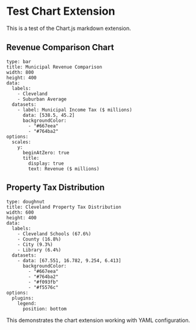 # Test Chart Extension

This is a test of the Chart.js markdown extension.

## Revenue Comparison Chart

```chart
type: bar
title: Municipal Revenue Comparison
width: 800
height: 400
data:
  labels: 
    - Cleveland
    - Suburban Average
  datasets:
    - label: Municipal Income Tax ($ millions)
      data: [538.5, 45.2]
      backgroundColor: 
        - "#667eea"
        - "#764ba2"
options:
  scales:
    y:
      beginAtZero: true
      title:
        display: true
        text: Revenue ($ millions)
```

## Property Tax Distribution

```chart
type: doughnut
title: Cleveland Property Tax Distribution
width: 600
height: 400
data:
  labels:
    - Cleveland Schools (67.6%)
    - County (16.8%)
    - City (9.3%)
    - Library (6.4%)
  datasets:
    - data: [67.551, 16.782, 9.254, 6.413]
      backgroundColor:
        - "#667eea"
        - "#764ba2"
        - "#f093fb"
        - "#f5576c"
options:
  plugins:
    legend:
      position: bottom
```

This demonstrates the chart extension working with YAML configuration.